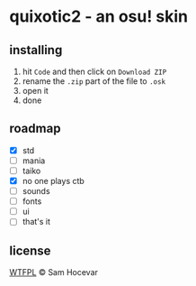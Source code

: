 # quixotic2 - an osu! skin

## installing
1. hit `Code` and then click on `Download ZIP`
2. rename the `.zip` part of the file to `.osk`
3. open it
4. done
 
## roadmap
- [x] std
- [ ] mania
- [ ] taiko
- [x] no one plays ctb
- [ ] sounds
- [ ] fonts
- [ ] ui
- [ ] that's it

## license
[WTFPL](https://github.com/danatationn/quixotic2/blob/main/LICENSE.txt) © Sam Hocevar